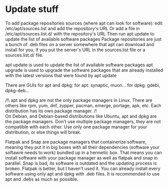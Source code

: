 # Update stuff

To add package repositories sources (where apt can look for software): edit /etc/apt/sources.list and add the repository's URL
Or add a file in /etc/apt/sources.list.d/ with the repository's URL
Then run apt update to update the list of available software packages
Package repositories are just a bunch of .deb files on a server somewhere that apt can download and install for you, if you put the server's URL in the sources.list file or a sources.list.d/<stuff> file.

apt update is used to update the list of available software packages
apt upgrade is used to upgrade the software packages that are already installed with the latest versions that were found by apt update



There are GUIs for apt and dpkg:
for apt: synaptic, muon...
for dpkg: gdebi, dpkg-deb...


/!\ apt and dpkg are not the only package managers in Linux. There are others like rpm, yum, dnf, zypper, pacman, emerge, portage, apk, etc. Each distribution has its own package manager. /!\
On Debian, and Debian-based distributions like Ubuntu, apt and dpkg are the package managers. Don't use multiple package managers, they are not compatible with each other. Use only one package manager for your distribution, or else things will break.

Flatpak and Snap are package managers that containerize software, meaning they put it in big boxes with all their dependencies (software your softawre needs to work) bundled up in a hermetic box. That means you can install software with your package manager as well as flatpak and snap in parallel. Snap is bad, its software is outdated and the updating process is broken. Flatpak is better, but I haven't used it. You can already install every software using only apt and dpkg with .deb files.
It is recommended to use apt and .debs as much as possible.


